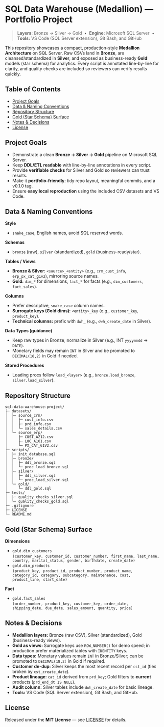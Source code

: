 # SQL Data Warehouse (Medallion) — Portfolio Project

> **Layers:** Bronze → Silver → Gold &nbsp;•&nbsp; **Engine:** Microsoft SQL Server &nbsp;•&nbsp; **Tools:** VS Code (SQL Server extension), Git Bash, and GitHub

This repository showcases a compact, production-style **Medallion Architecture** on SQL Server. Raw CSVs land in **Bronze**, are cleansed/standardized in **Silver**, and exposed as business-ready **Gold** models (star schema) for analytics. Every script is annotated line-by-line for clarity, and quality checks are included so reviewers can verify results quickly.

## Table of Contents
- [Project Goals](#project-goals)
- [Data & Naming Conventions](#data--naming-conventions)
- [Repository Structure](#repository-structure)
- [Gold (Star Schema) Surface](#gold-star-schema-surface)
- [Notes & Decisions](#notes--decisions)
- [License](#license)

## Project Goals
- Demonstrate a clean **Bronze → Silver → Gold** pipeline on Microsoft SQL Server.
- Keep **DDL/ETL readable** with line-by-line annotations in every script.
- Provide **verifiable checks** for Silver and Gold so reviewers can trust results.
- Make it **portfolio-friendly**: tidy repo layout, meaningful commits, and a v0.1.0 tag.
- Ensure **easy local reproduction** using the included CSV datasets and VS Code.

## Data & Naming Conventions

**Style**
- `snake_case`, English names, avoid SQL reserved words.

**Schemas**
- `bronze` (raw), `silver` (standardized), `gold` (business-ready/star).

**Tables / Views**
- **Bronze & Silver:** `<source>_<entity>` (e.g., `crm_cust_info`, `erp_px_cat_g1v2`), mirroring source names.
- **Gold:** `dim_*` for dimensions, `fact_*` for facts (e.g., `dim_customers`, `fact_sales`).

**Columns**
- Prefer descriptive, `snake_case` column names.
- **Surrogate keys (Gold dims):** `<entity>_key` (e.g., `customer_key`, `product_key`).
- **Technical columns:** prefix with `dwh_` (e.g., `dwh_create_date` in Silver).

**Data Types (guidance)**
- Keep raw types in Bronze; normalize in Silver (e.g., INT `yyyymmdd` → `DATE`).
- Monetary fields may remain `INT` in Silver and be promoted to `DECIMAL(18,2)` in Gold if needed.

**Stored Procedures**
- Loading procs follow `load_<layer>` (e.g., `bronze.load_bronze`, `silver.load_silver`).

## Repository Structure

```text
sql-data-warehouse-project/
├─ datasets/
│  ├─ source_crm/
│  │  ├─ cust_info.csv
│  │  ├─ prd_info.csv
│  │  └─ sales_details.csv
│  └─ source_erp/
│     ├─ CUST_AZ12.csv
│     ├─ LOC_A101.csv
│     └─ PX_CAT_G1V2.csv
├─ scripts/
│  ├─ init_database.sql
│  ├─ bronze/
│  │  ├─ ddl_bronze.sql
│  │  └─ proc_load_bronze.sql
│  ├─ silver/
│  │  ├─ ddl_silver.sql
│  │  └─ proc_load_silver.sql
│  └─ gold/
│     └─ ddl_gold.sql
├─ tests/
│  ├─ quality_checks_silver.sql
│  └─ quality_checks_gold.sql
├─ .gitignore
├─ LICENSE
└─ README.md 
```
## Gold (Star Schema) Surface

**Dimensions**
- `gold.dim_customers`  
  `(customer_key, customer_id, customer_number, first_name, last_name, country, marital_status, gender, birthdate, create_date)`
- `gold.dim_products`  
  `(product_key, product_id, product_number, product_name, category_id, category, subcategory, maintenance, cost, product_line, start_date)`

**Fact**
- `gold.fact_sales`  
  `(order_number, product_key, customer_key, order_date, shipping_date, due_date, sales_amount, quantity, price)`

## Notes & Decisions
- **Medallion layers:** Bronze (raw CSV), Silver (standardized), Gold (business-ready views).
- **Gold as views:** Surrogate keys use `ROW_NUMBER()` for demo speed; in production prefer materialized tables with `IDENTITY` keys.
- **Data types:** Monetary values remain `INT` in Bronze/Silver; can be promoted to `DECIMAL(18,2)` in Gold if required.
- **Customer de-dup:** Silver keeps the most recent record per `cst_id` (ties broken by `cst_create_date`).
- **Product lineage:** `cat_id` derived from `prd_key`; Gold filters to **current** products (`prd_end_dt IS NULL`).
- **Audit column:** Silver tables include `dwh_create_date` for basic lineage.
- **Tools:** VS Code (SQL Server extension), Git Bash, and GitHub.

## License
Released under the **MIT License** — see [LICENSE](LICENSE) for details.


